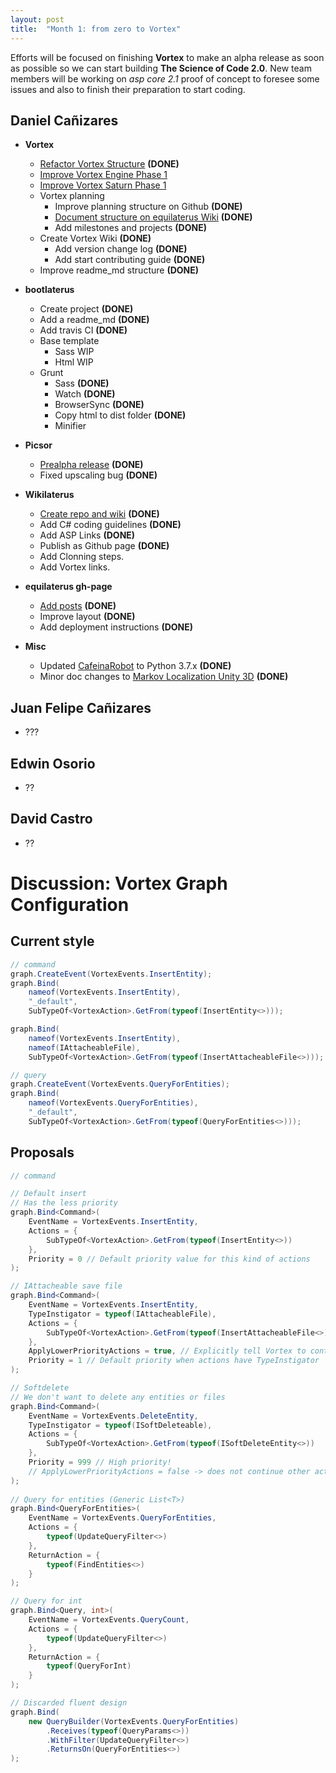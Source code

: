 ```yaml
---
layout: post
title:  "Month 1: from zero to Vortex"
---
```


Efforts will be focused on finishing **Vortex** to make an alpha release as soon as possible so we can start building **The Science of Code 2.0**. New team members will be working on *asp core 2.1* proof of concept to foresee some issues and also to finish their preparation to start coding. 

## Daniel Cañizares

* **Vortex**
    * [Refactor Vortex Structure](https://github.com/equilaterus/Vortex/milestone/2) **(DONE)**
    * [Improve Vortex Engine Phase 1](https://github.com/equilaterus/Vortex/milestone/5)
    * [Improve Vortex Saturn Phase 1](https://github.com/equilaterus/Vortex/milestone/6)
    * Vortex planning
        * Improve planning structure on Github **(DONE)**
        * [Document structure on equilaterus Wiki](https://equilaterus.github.io/wikilaterus/wiki/Planning-on-Github.html) **(DONE)**
        * Add milestones and projects **(DONE)**
    * Create Vortex Wiki **(DONE)**
        * Add version change log **(DONE)**
        * Add start contributing guide **(DONE)**
    * Improve readme_md structure **(DONE)**

* **bootlaterus**
    * Create project  **(DONE)**
    * Add a readme_md **(DONE)**
    * Add travis CI **(DONE)**
    * Base template
        * Sass WIP
        * Html WIP
    * Grunt
        * Sass  **(DONE)**
        * Watch  **(DONE)**
        * BrowserSync  **(DONE)**
        * Copy html to dist folder **(DONE)**
        * Minifier

* **Picsor**
    * [Prealpha release](https://github.com/equilaterus/Picsor/releases) **(DONE)**
    * Fixed upscaling bug **(DONE)**
 
        
        
* **Wikilaterus**
    * [Create repo and wiki]((https://github.com/equilaterus/wikilaterus)) **(DONE)**
    * Add C# coding guidelines **(DONE)**
    * Add ASP Links **(DONE)**
    * Publish as Github page **(DONE)**
    * Add Clonning steps.
    * Add Vortex links.

* **equilaterus gh-page**
    * [Add posts](https://equilaterus.github.io/devlogs/) **(DONE)**
    * Improve layout **(DONE)**
    * Add deployment instructions **(DONE)**

* **Misc**
    * Updated [CafeinaRobot](https://github.com/dacanizares/CafeinaRobot) to Python 3.7.x **(DONE)**
    * Minor doc changes to [Markov Localization Unity 3D](https://github.com/dacanizares/MarkovLocalization) **(DONE)**

## Juan Felipe Cañizares

* ???

## Edwin Osorio

* ??

## David Castro

* ??


# Discussion: Vortex Graph Configuration

## Current style

```csharp
// command
graph.CreateEvent(VortexEvents.InsertEntity);
graph.Bind(
    nameof(VortexEvents.InsertEntity),
    "_default",
    SubTypeOf<VortexAction>.GetFrom(typeof(InsertEntity<>)));

graph.Bind(
    nameof(VortexEvents.InsertEntity),
    nameof(IAttacheableFile),
    SubTypeOf<VortexAction>.GetFrom(typeof(InsertAttacheableFile<>)));

// query
graph.CreateEvent(VortexEvents.QueryForEntities);
graph.Bind(
    nameof(VortexEvents.QueryForEntities),
    "_default",
    SubTypeOf<VortexAction>.GetFrom(typeof(QueryForEntities<>)));

```

## Proposals

```csharp
// command

// Default insert
// Has the less priority
graph.Bind<Command>(
    EventName = VortexEvents.InsertEntity,
    Actions = {
        SubTypeOf<VortexAction>.GetFrom(typeof(InsertEntity<>))            
    },
    Priority = 0 // Default priority value for this kind of actions
);

// IAttacheable save file
graph.Bind<Command>(
    EventName = VortexEvents.InsertEntity,
    TypeInstigator = typeof(IAttacheableFile),
    Actions = {
        SubTypeOf<VortexAction>.GetFrom(typeof(InsertAttacheableFile<>))    
    },
    ApplyLowerPriorityActions = true, // Explicitly tell Vortex to continue execution
    Priority = 1 // Default priority when actions have TypeInstigator
);

// Softdelete
// We don't want to delete any entities or files
graph.Bind<Command>(
    EventName = VortexEvents.DeleteEntity,
    TypeInstigator = typeof(ISoftDeleteable),
    Actions = {
        SubTypeOf<VortexAction>.GetFrom(typeof(ISoftDeleteEntity<>))       
    },
    Priority = 999 // High priority!
    // ApplyLowerPriorityActions = false -> does not continue other actions execution
);
    
// Query for entities (Generic List<T>)
graph.Bind<QueryForEntities>(
    EventName = VortexEvents.QueryForEntities,
    Actions = {
        typeof(UpdateQueryFilter<>)                  
    },
    ReturnAction = {
        typeof(FindEntities<>) 
    }
);

// Query for int
graph.Bind<Query, int>(
    EventName = VortexEvents.QueryCount,
    Actions = {
        typeof(UpdateQueryFilter<>)           
    },
    ReturnAction = {
        typeof(QueryForInt) 
    }
);

// Discarded fluent design
graph.Bind(
    new QueryBuilder(VortexEvents.QueryForEntities)
        .Receives(typeof(QueryParams<>))
        .WithFilter(UpdateQueryFilter<>)
        .ReturnsOn(QueryForEntities<>)
);

```
